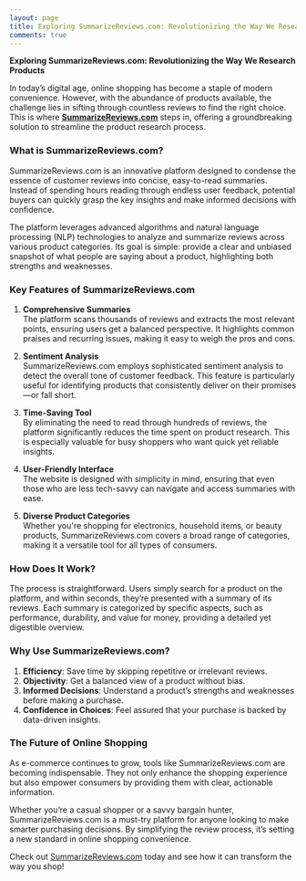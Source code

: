 ```yaml
---
layout: page
title: Exploring SummarizeReviews.com: Revolutionizing the Way We Research Products
comments: true
---
```



**Exploring SummarizeReviews.com: Revolutionizing the Way We Research Products**  

In today’s digital age, online shopping has become a staple of modern convenience. However, with the abundance of products available, the challenge lies in sifting through countless reviews to find the right choice. This is where **[SummarizeReviews.com](https://www.summarizereviews.com/)** steps in, offering a groundbreaking solution to streamline the product research process.  

### What is SummarizeReviews.com?  

SummarizeReviews.com is an innovative platform designed to condense the essence of customer reviews into concise, easy-to-read summaries. Instead of spending hours reading through endless user feedback, potential buyers can quickly grasp the key insights and make informed decisions with confidence.  

The platform leverages advanced algorithms and natural language processing (NLP) technologies to analyze and summarize reviews across various product categories. Its goal is simple: provide a clear and unbiased snapshot of what people are saying about a product, highlighting both strengths and weaknesses.  

### Key Features of SummarizeReviews.com  

1. **Comprehensive Summaries**  
   The platform scans thousands of reviews and extracts the most relevant points, ensuring users get a balanced perspective. It highlights common praises and recurring issues, making it easy to weigh the pros and cons.  

2. **Sentiment Analysis**  
   SummarizeReviews.com employs sophisticated sentiment analysis to detect the overall tone of customer feedback. This feature is particularly useful for identifying products that consistently deliver on their promises—or fall short.  

3. **Time-Saving Tool**  
   By eliminating the need to read through hundreds of reviews, the platform significantly reduces the time spent on product research. This is especially valuable for busy shoppers who want quick yet reliable insights.  

4. **User-Friendly Interface**  
   The website is designed with simplicity in mind, ensuring that even those who are less tech-savvy can navigate and access summaries with ease.  

5. **Diverse Product Categories**  
   Whether you're shopping for electronics, household items, or beauty products, SummarizeReviews.com covers a broad range of categories, making it a versatile tool for all types of consumers.  

### How Does It Work?  

The process is straightforward. Users simply search for a product on the platform, and within seconds, they’re presented with a summary of its reviews. Each summary is categorized by specific aspects, such as performance, durability, and value for money, providing a detailed yet digestible overview.  

### Why Use SummarizeReviews.com?  

1. **Efficiency**: Save time by skipping repetitive or irrelevant reviews.  
2. **Objectivity**: Get a balanced view of a product without bias.  
3. **Informed Decisions**: Understand a product’s strengths and weaknesses before making a purchase.  
4. **Confidence in Choices**: Feel assured that your purchase is backed by data-driven insights.  

### The Future of Online Shopping  

As e-commerce continues to grow, tools like SummarizeReviews.com are becoming indispensable. They not only enhance the shopping experience but also empower consumers by providing them with clear, actionable information.  

Whether you’re a casual shopper or a savvy bargain hunter, SummarizeReviews.com is a must-try platform for anyone looking to make smarter purchasing decisions. By simplifying the review process, it’s setting a new standard in online shopping convenience.  

Check out [SummarizeReviews.com](https://www.summarizereviews.com/) today and see how it can transform the way you shop!  
